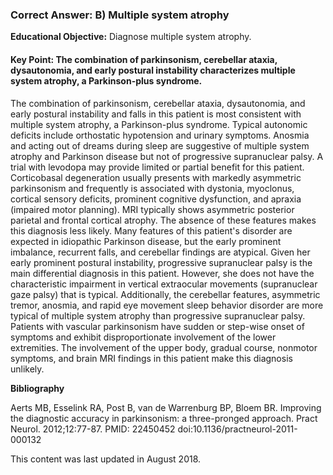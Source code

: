 
### Correct Answer: B) Multiple system atrophy 

**Educational Objective:** Diagnose multiple system atrophy.

#### **Key Point:** The combination of parkinsonism, cerebellar ataxia, dysautonomia, and early postural instability characterizes multiple system atrophy, a Parkinson-plus syndrome.

The combination of parkinsonism, cerebellar ataxia, dysautonomia, and early postural instability and falls in this patient is most consistent with multiple system atrophy, a Parkinson-plus syndrome. Typical autonomic deficits include orthostatic hypotension and urinary symptoms. Anosmia and acting out of dreams during sleep are suggestive of multiple system atrophy and Parkinson disease but not of progressive supranuclear palsy. A trial with levodopa may provide limited or partial benefit for this patient.
Corticobasal degeneration usually presents with markedly asymmetric parkinsonism and frequently is associated with dystonia, myoclonus, cortical sensory deficits, prominent cognitive dysfunction, and apraxia (impaired motor planning). MRI typically shows asymmetric posterior parietal and frontal cortical atrophy. The absence of these features makes this diagnosis less likely.
Many features of this patient's disorder are expected in idiopathic Parkinson disease, but the early prominent imbalance, recurrent falls, and cerebellar findings are atypical.
Given her early prominent postural instability, progressive supranuclear palsy is the main differential diagnosis in this patient. However, she does not have the characteristic impairment in vertical extraocular movements (supranuclear gaze palsy) that is typical. Additionally, the cerebellar features, asymmetric tremor, anosmia, and rapid eye movement sleep behavior disorder are more typical of multiple system atrophy than progressive supranuclear palsy.
Patients with vascular parkinsonism have sudden or step-wise onset of symptoms and exhibit disproportionate involvement of the lower extremities. The involvement of the upper body, gradual course, nonmotor symptoms, and brain MRI findings in this patient make this diagnosis unlikely.

**Bibliography**

Aerts MB, Esselink RA, Post B, van de Warrenburg BP, Bloem BR. Improving the diagnostic accuracy in parkinsonism: a three-pronged approach. Pract Neurol. 2012;12:77-87. PMID: 22450452 doi:10.1136/practneurol-2011-000132

This content was last updated in August 2018.